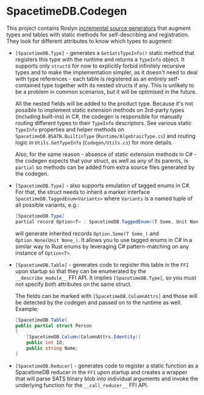 # SpacetimeDB.Codegen

This project contains Roslyn [incremental source generators](https://github.com/dotnet/roslyn/blob/main/docs/features/incremental-generators.md) that augment types and tables with static methods for self-describing and registration. They look for different attributes to know which types to augment:

- `[SpacetimeDB.Type]` - generates a `GetSatsTypeInfo()` static method that registers this type with the runtime and returns a `TypeInfo` object. It supports only `struct`s for now to explicitly forbid infinitely recursive types and to make the implementation simpler, as it doesn't need to deal with type references - each table is registered as an entirely self-contained type together with its nested structs if any. This is unlikely to be a problem in common scenarios, but it will be optimised in the future.

  All the nested fields will be added to the product type. Because it's not possible to implement static extension methods on 3rd-party types (including built-ins) in C#, the codegen is responsible for manually routing different types to their `TypeInfo` descriptors. See various static `TypeInfo` properties and helper methods on `SpacetimeDB.BSATN.BuiltinType` (`Runtime/AlgebraicType.cs`) and routing logic in `Utils.GetTypeInfo` (`Codegen/Utils.cs`) for more details.

  Also, for the same reason - absence of static extension methods in C# - the codegen expects that your struct, as well as any of its parents, is `partial` so methods can be added from extra source files generated by the codegen.

- `[SpacetimeDB.Type]` - also supports emulation of tagged enums in C#. For that, the struct needs to inherit a marker interface `SpacetimeDB.TaggedEnum<Variants>` where `Variants` is a named tuple of all possible variants, e.g.:

  ```csharp
  [SpacetimeDB.Type]
  partial record Option<T> : SpacetimeDB.TaggedEnum<(T Some, Unit None)>;
  ```

  will generate inherited records `Option.Some(T Some_)` and `Option.None(Unit None_)`. It allows
  you to use tagged enums in C# in a similar way to Rust enums by leveraging C# pattern-matching
  on any instance of `Option<T>`.

- `[SpacetimeDB.Table]` - generates code to register this table in the `FFI` upon startup so that they can be enumerated by the `__describe_module__` FFI API. It implies `[SpacetimeDB.Type]`, so you must not specify both attributes on the same struct.

  The fields can be marked with `[SpacetimeDB.ColumnAttrs]` and those will be detected by the codegen and passed on to the runtime as well. Example:

  ```csharp
  [SpacetimeDB.Table]
  public partial struct Person
  {
      [SpacetimeDB.Column(ColumnAttrs.Identity)]
      public int Id;
      public string Name;
  }
  ```

- `[SpacetimeDB.Reducer]` - generates code to register a static function as a SpacetimeDB reducer in the `FFI` upon startup and creates a wrapper that will parse SATS binary blob into individual arguments and invoke the underlying function for the `__call_reducer__` FFI API.
